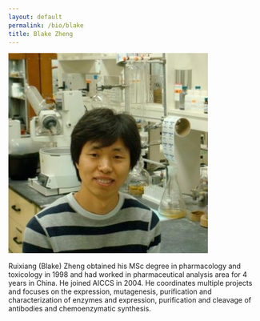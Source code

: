 ```yaml
---
layout: default
permalink: /bio/blake
title: Blake Zheng
---
```

<img src="/img/people/blake.JPG">

Ruixiang (Blake) Zheng obtained his MSc degree in pharmacology and toxicology in 1998 and had worked in pharmaceutical analysis area for 4 years in China. He joined AICCS in 2004. He coordinates multiple projects and focuses on the expression, mutagenesis, purification and characterization of enzymes and expression, purification and cleavage of antibodies and chemoenzymatic synthesis.